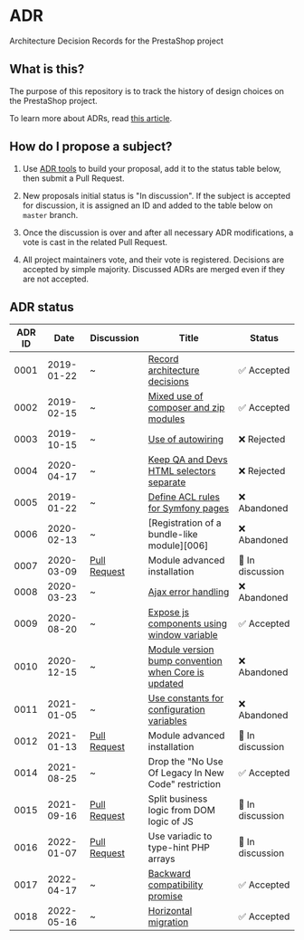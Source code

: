# ADR

Architecture Decision Records for the PrestaShop project

## What is this?

The purpose of this repository is to track the history of design choices on the PrestaShop project.

To learn more about ADRs, read [this article][adr].

## How do I propose a subject?

1) Use [ADR tools][adr-tools] to build your proposal, add it to the status table below, then submit a Pull Request.

2) New proposals initial status is "In discussion". If the subject is accepted for discussion, it is assigned an ID and added to the table below on `master` branch.

3) Once the discussion is over and after all necessary ADR modifications, a vote is cast in the related Pull Request.

4) All project maintainers vote, and their vote is registered. Decisions are accepted by simple majority. Discussed ADRs are merged even if they are not accepted.

## ADR status


ADR ID | Date       | Discussion           | Title                                                        | Status
------ | -----------| -------------------- | -------------------------------------------------------------| -----------------
0001   | 2019-01-22 | ~                    | [Record architecture decisions][0001]                        | ✅ Accepted
0002   | 2019-02-15 | ~                    | [Mixed use of composer and zip modules][0002]                | ✅ Accepted
0003   | 2019-10-15 | ~                    | [Use of autowiring][0003]                                    | ❌ Rejected
0004   | 2020-04-17 | ~                    | [Keep QA and Devs HTML selectors separate][0004]             | ❌ Rejected
0005   | 2019-01-22 | ~                    | [Define ACL rules for Symfony pages][0005]                   | ❌ Abandoned
0006   | 2020-02-13 | ~                    | [Registration of a bundle-like module][006]                  | ❌ Abandoned
0007   | 2020-03-09 | [Pull Request][0007] | Module advanced installation                                 | 💬 In discussion
0008   | 2020-03-23 | ~                    | [Ajax error handling][0008]                                  | ❌ Abandoned
0009   | 2020-08-20 | ~                    | [Expose js components using window variable][0009]           | ✅ Accepted
0010   | 2020-12-15 | ~                    | [Module version bump convention when Core is updated][0010]  | ❌ Abandoned
0011   | 2021-01-05 | ~                    | [Use constants for configuration variables][0011]            | ❌ Abandoned
0012   | 2021-01-13 | [Pull Request][0012] | Module advanced installation                                 | 💬 In discussion
0014   | 2021-08-25 | ~                    | Drop the "No Use Of Legacy In New Code" restriction          | ✅ Accepted
0015   | 2021-09-16 | [Pull Request][0015] | Split business logic from DOM logic of JS                    | 💬 In discussion
0016   | 2022-01-07 | [Pull Request][0016] | Use variadic to type-hint PHP arrays                         | 💬 In discussion
0017   | 2022-04-17 | ~                    | [Backward compatibility promise][0017]                       | ✅ Accepted
0018   | 2022-05-16 | ~                    | [Horizontal migration][0018]                                 | ✅ Accepted


[adr]: http://thinkrelevance.com/blog/2011/11/15/documenting-architecture-decisions
[adr-tools]: https://github.com/npryce/adr-tools/
[0001]: 0001-record-architecture-decisions.md
[0002]: 0002-mixed-use-of-composer-and-zip-modules.md
[0003]: 0003-use-of-autowiring.md
[0004]: 0004-keep-qa-and-devs-html-selectors-separate.md
[0005]: https://github.com/PrestaShop/ADR/pull/1
[0006]: https://github.com/PrestaShop/ADR/pull/7
[0007]: https://github.com/PrestaShop/ADR/pull/8
[0008]: https://github.com/PrestaShop/ADR/pull/9
[0009]: 0009-expose-js-components-using-window-variable.md
[0010]: https://github.com/PrestaShop/ADR/pull/14
[0011]: https://github.com/PrestaShop/ADR/pull/16
[0012]: https://github.com/PrestaShop/ADR/pull/17
[0014]: 0014-drop-the-no-use-of-legacy-in-new-code-restriction.md
[0015]: https://github.com/PrestaShop/ADR/pull/21
[0016]: https://github.com/PrestaShop/ADR/pull/24
[0017]: https://github.com/PrestaShop/ADR/pull/25
[0018]: https://github.com/PrestaShop/ADR/pull/26
